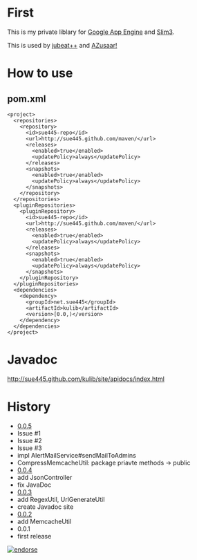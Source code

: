 # First
This is my private liblary for [Google App Engine](http://code.google.com/intl/en/appengine/) and [Slim3](https://sites.google.com/site/slim3appengine/).

This is used by [jubeat++](http://jubeatplusplus.appspot.com/) and [AZusaar!](http://azusaar.appspot.com/)

# How to use
## pom.xml
    <project>
      <repositories>
        <repository>
          <id>sue445-repo</id>
          <url>http://sue445.github.com/maven/</url>
          <releases>
            <enabled>true</enabled>
            <updatePolicy>always</updatePolicy>
          </releases>
          <snapshots>
            <enabled>true</enabled>
            <updatePolicy>always</updatePolicy>
          </snapshots>
        </repository>
      </repositories>
      <pluginRepositories>
        <pluginRepository>
          <id>sue445-repo</id>
          <url>http://sue445.github.com/maven/</url>
          <releases>
            <enabled>true</enabled>
            <updatePolicy>always</updatePolicy>
          </releases>
          <snapshots>
            <enabled>true</enabled>
            <updatePolicy>always</updatePolicy>
          </snapshots>
        </pluginRepository>
      </pluginRepositories>
      <dependencies>
        <dependency>
          <groupId>net.sue445</groupId>
          <artifactId>kulib</artifactId>
          <version>[0.0,)</version>
        </dependency>
      </dependencies>
    </project>

# Javadoc
http://sue445.github.com/kulib/site/apidocs/index.html

# History
* [0.0.5](https://github.com/sue445/kulib/commit/6494683a371b7bea53a8972528ea84070fecc538)
 * Issue #1
 * Issue #2
 * Issue #3
 * impl AlertMailService#sendMailToAdmins
 * CompressMemcacheUtil: package priavte methods -> public
* [0.0.4](https://github.com/sue445/kulib/commit/5192c5636d08d67e5b193e0f0af113dd2f45edc7)
 * add JsonController
 * fix JavaDoc
* [0.0.3](https://github.com/sue445/kulib/commit/0a956220db35fef8124af3246d2e533198ee6dcd)
 * add RegexUtil, UrlGenerateUtil
 * create Javadoc site
* [0.0.2](https://github.com/sue445/kulib/commit/442d2612a7a42f7a7e416b0bf9ff8a4bbbe7e4d9)
 * add MemcacheUtil
* 0.0.1
 * first release

[![endorse](http://api.coderwall.com/sue445/endorsecount.png)](http://coderwall.com/sue445)
